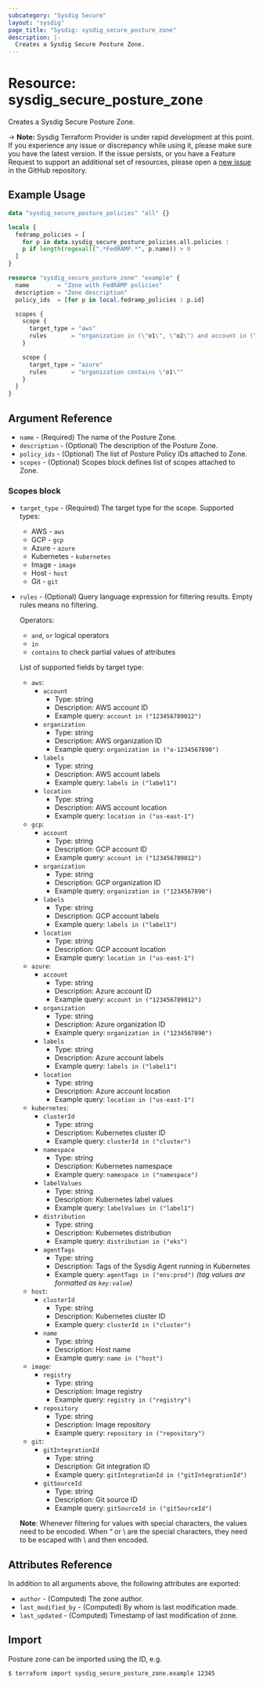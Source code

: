 ```yaml
---
subcategory: "Sysdig Secure"
layout: "sysdig"
page_title: "Sysdig: sysdig_secure_posture_zone"
description: |-
  Creates a Sysdig Secure Posture Zone.
---
```


# Resource: sysdig_secure_posture_zone

Creates a Sysdig Secure Posture Zone.

-> **Note:** Sysdig Terraform Provider is under rapid development at this point. If you experience any issue or discrepancy while using it, please make sure you have the latest version. If the issue persists, or you have a Feature Request to support an additional set of resources, please open a [new issue](https://github.com/sysdiglabs/terraform-provider-sysdig/issues/new) in the GitHub repository.

## Example Usage

```terraform
data "sysdig_secure_posture_policies" "all" {}

locals {
  fedramp_policies = [
    for p in data.sysdig_secure_posture_policies.all.policies :
    p if length(regexall(".*FedRAMP.*", p.name)) > 0
  ]
}

resource "sysdig_secure_posture_zone" "example" {
  name        = "Zone with FedRAMP policies"
  description = "Zone description"
  policy_ids  = [for p in local.fedramp_policies : p.id]

  scopes {
    scope {
      target_type = "aws"
      rules       = "organization in (\"o1\", \"o2\") and account in (\"a1\", \"a2\")"
    }

    scope {
      target_type = "azure"
      rules       = "organization contains \"o1\""
    }
  }
}
```

## Argument Reference

- `name` - (Required) The name of the Posture Zone.
- `description` - (Optional) The description of the Posture Zone.
- `policy_ids` - (Optional) The list of Posture Policy IDs attached to Zone.
- `scopes` - (Optional) Scopes block defines list of scopes attached to Zone.

### Scopes block

- `target_type` - (Required) The target type for the scope. Supported types:

  - AWS - `aws`
  - GCP - `gcp`
  - Azure - `azure`
  - Kubernetes - `kubernetes`
  - Image - `image`
  - Host - `host`
  - Git - `git`

- `rules` - (Optional) Query language expression for filtering results. Empty rules means no filtering.

  Operators:

  - `and`, `or` logical operators
  - `in`
  - `contains` to check partial values of attributes

  List of supported fields by target type:

  - `aws`:
    - `account`
      - Type: string
      - Description: AWS account ID
      - Example query: `account in ("123456789012")`
    - `organization`
      - Type: string
      - Description: AWS organization ID
      - Example query: `organization in ("o-1234567890")`
    - `labels`
      - Type: string
      - Description: AWS account labels
      - Example query: `labels in ("label1")`
    - `location`
      - Type: string
      - Description: AWS account location
      - Example query: `location in ("us-east-1")`
  - `gcp`:
    - `account`
      - Type: string
      - Description: GCP account ID
      - Example query: `account in ("123456789012")`
    - `organization`
      - Type: string
      - Description: GCP organization ID
      - Example query: `organization in ("1234567890")`
    - `labels`
      - Type: string
      - Description: GCP account labels
      - Example query: `labels in ("label1")`
    - `location`
      - Type: string
      - Description: GCP account location
      - Example query: `location in ("us-east-1")`
  - `azure`:
    - `account`
      - Type: string
      - Description: Azure account ID
      - Example query: `account in ("123456789012")`
    - `organization`
      - Type: string
      - Description: Azure organization ID
      - Example query: `organization in ("1234567890")`
    - `labels`
      - Type: string
      - Description: Azure account labels
      - Example query: `labels in ("label1")`
    - `location`
      - Type: string
      - Description: Azure account location
      - Example query: `location in ("us-east-1")`
  - `kubernetes`:
    - `clusterId`
      - Type: string
      - Description: Kubernetes cluster ID
      - Example query: `clusterId in ("cluster")`
    - `namespace`
      - Type: string
      - Description: Kubernetes namespace
      - Example query: `namespace in ("namespace")`
    - `labelValues`
      - Type: string
      - Description: Kubernetes label values
      - Example query: `labelValues in ("label1")`
    - `distribution`
      - Type: string
      - Description: Kubernetes distribution
      - Example query: `distribution in ("eks")`
    - `agentTags`
      - Type: string
      - Description: Tags of the Sysdig Agent running in Kubernetes
      - Example query: `agentTags in ("env:prod")` _(tag values are formatted as `key:value`)_
  - `host`:
    - `clusterId`
      - Type: string
      - Description: Kubernetes cluster ID
      - Example query: `clusterId in ("cluster")`
    - `name`
      - Type: string
      - Description: Host name
      - Example query: `name in ("host")`
  - `image`:
    - `registry`
      - Type: string
      - Description: Image registry
      - Example query: `registry in ("registry")`
    - `repository`
      - Type: string
      - Description: Image repository
      - Example query: `repository in ("repository")`
  - `git`:
    - `gitIntegrationId`
      - Type: string
      - Description: Git integration ID
      - Example query: `gitIntegrationId in ("gitIntegrationId")`
    - `gitSourceId`
      - Type: string
      - Description: Git source ID
      - Example query: `gitSourceId in ("gitSourceId")`

  **Note**: Whenever filtering for values with special characters, the values need to be encoded.
  When “ or \ are the special characters, they need to be escaped with \ and then encoded.

## Attributes Reference

In addition to all arguments above, the following attributes are exported:

- `author` - (Computed) The zone author.
- `last_modified_by` - (Computed) By whom is last modification made.
- `last_updated` - (Computed) Timestamp of last modification of zone.

## Import

Posture zone can be imported using the ID, e.g.

```
$ terraform import sysdig_secure_posture_zone.example 12345
```
